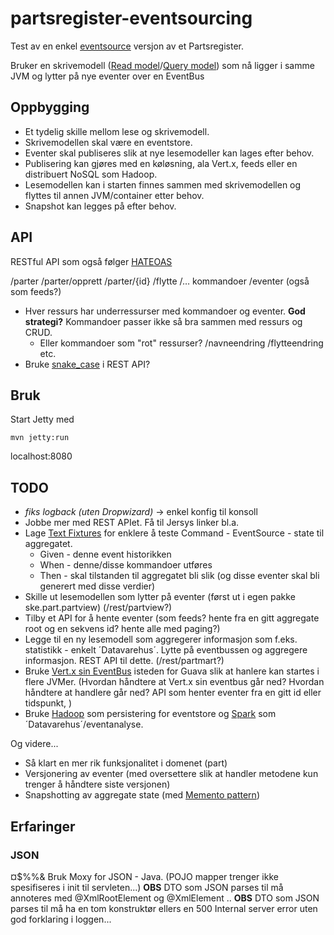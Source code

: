 # partsregister-eventsourcing

Test av en enkel [eventsource](https://github.com/eventstore/eventstore/wiki/Event-Sourcing-Basics) versjon av et Partsregister.

Bruker en skrivemodell ([Read model](http://cqrs.wordpress.com/documents/cqrs-and-event-sourcing-synergy/)/[Query model](http://martinfowler.com/bliki/CQRS.html)) 
som nå ligger i samme JVM og lytter på nye eventer over en EventBus 

## Oppbygging
* Et tydelig skille mellom lese og skrivemodell.
* Skrivemodellen skal være en eventstore.
* Eventer skal publiseres slik at nye lesemodeller kan lages efter behov.
* Publisering kan gjøres med en køløsning, ala Vert.x, feeds eller en distribuert NoSQL som Hadoop.
* Lesemodellen kan i starten finnes sammen med skrivemodellen og flyttes til annen JVM/container etter behov.
* Snapshot kan legges på efter behov.


## API
RESTful API som også følger [HATEOAS](http://en.wikipedia.org/wiki/HATEOAS)

/parter
/parter/opprett
/parter/{id}
	/flytte
	/… kommandoer
	/eventer (også som feeds?)

* Hver ressurs har underressurser med kommandoer og eventer. **God strategi?** Kommandoer passer ikke så bra sammen med ressurs og CRUD.
    * Eller kommandoer som "rot" ressurser? /navneendring /flytteendring etc. 
* Bruke [snake_case](http://en.wikipedia.org/wiki/Snake_case) i REST API?

## Bruk
Start Jetty med 
```
mvn jetty:run
```

localhost:8080

## TODO
* _fiks logback (uten Dropwizard)_ -> enkel konfig til konsoll
* Jobbe mer med REST APIet. Få til Jersys linker bl.a.
* Lage [Text Fixtures](https://github.com/junit-team/junit/wiki/Test-fixtures) for enklere å teste Command - EventSource - state til aggregatet. 
    * Given - denne event historikken 
    * When - denne/disse kommandoer utføres
    * Then - skal tilstanden til aggregatet bli slik (og disse eventer skal bli generert med disse verdier)
* Skille ut lesemodellen som lytter på eventer (først ut i egen pakke ske.part.partview) (/rest/partview?)
* Tilby et API for å hente eventer (som feeds? hente fra en gitt aggregate root og en sekvens id? hente alle med paging?)
* Legge til en ny lesemodell som aggregerer informasjon som f.eks. statistikk - enkelt ´Datavarehus´. Lytte på
eventbussen og aggregere informasjon. REST API til dette. (/rest/partmart?)
* Bruke [Vert.x sin EventBus](http://vertx.io/core_manual_java.html#the-event-bus) isteden for Guava slik at hanlere
kan startes i flere JVMer. (Hvordan håndtere at Vert.x sin eventbus går ned? Hvordan håndtere at handlere går ned?
 API som henter eventer fra en gitt id eller tidspunkt, )
* Bruke [Hadoop](http://hadoop.apache.org/) som persistering for eventstore og [Spark](http://spark.apache.org/) som ´Datavarehus´/eventanalyse.

Og videre...

* Så klart en mer rik funksjonalitet i domenet (part)
* Versjonering av eventer (med oversettere slik at handler metodene kun trenger å håndtere siste versjonen)
* Snapshotting av aggregate state (med [Memento pattern](http://en.wikipedia.org/wiki/Memento_pattern)) 


## Erfaringer

### JSON
¤$%%&
Bruk Moxy for JSON - Java. (POJO mapper trenger ikke spesifiseres i init til servleten...) 
**OBS** DTO som JSON parses til må annoteres med @XmlRootElement og @XmlElement ..
**OBS** DTO som JSON parses til må ha en tom konstruktør ellers en 500 Internal server error uten god forklaring i loggen... 
